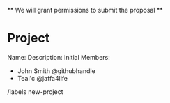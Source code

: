 ** We will grant permissions to submit the proposal **
# Project
Name: 
Description:
Initial Members:
- John Smith @githubhandle
- Teal'c @jaffa4life

/labels new-project